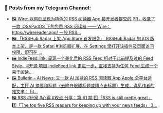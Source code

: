 ### 📰 Posts from my [Telegram Channel](https://t.me/s/aboutrss):
<!-- BLOG-POST-LIST:START -->
- [🖼 Wire: 以网页呈现为特色的 RSS 阅读器 App 接开发者提交的 PR，收录了一款 iOS/iPadOS 下的免费 RSS 阅读器 —— Wire： https://wirereader.app/ 一般 RSS...](https://t.me/aboutrss/1420)
- [🖼 「RSSHub Radar 上架 App Store 首发限免」 RSSHub Radar 的 iOS 版本上架，是一款 Safari #浏览器扩展，在 Settings 里打开该插件及页面访问权限，即可在 ...](https://t.me/aboutrss/1419)
- [🖼 IndieFeed.link: 呈现一个美化后的 RSS Feed 相对于此前提及过的 Feed Style，#开源 项目 IndieFeed.link 更进一步，直接支持为任何 Feed 生成一个易于阅读...](https://t.me/aboutrss/1418)
- [🖼 Bulletin - AI News: 又一款 AI 加持的 RSS 阅读器 App Apple 全平台适配，主打 AI 摘要和标题（去除夺眼球标题或博点击标题）生成，详见作者的推文串： ht...](https://t.me/aboutrss/1417)
- [🖼 RSS #玩家 #心得 #观点 分享：第 61 期 1️⃣「RSS is still pretty great」 2️⃣「The top five RSS readers for keeping up with your news feeds」 3️...](https://t.me/aboutrss/1416)
<!-- BLOG-POST-LIST:END -->

<!--
**AboutRSS/AboutRSS** is a ✨ _special_ ✨ repository because its `README.md` (this file) appears on your GitHub profile.

Here are some ideas to get you started:

- 🔭 I’m currently working on ...
- 🌱 I’m currently learning ...
- 👯 I’m looking to collaborate on ...
- 🤔 I’m looking for help with ...
- 💬 Ask me about ...
- 📫 How to reach me: ...
- 😄 Pronouns: ...
- ⚡ Fun fact: ...
-->
